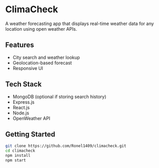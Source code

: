 # ClimaCheck

A weather forecasting app that displays real-time weather data for any location using open weather APIs.

## Features
- City search and weather lookup
- Geolocation-based forecast
- Responsive UI

## Tech Stack
- MongoDB (optional if storing search history)
- Express.js
- React.js
- Node.js
- OpenWeather API

## Getting Started

```bash
git clone https://github.com/Ronel1409/climacheck.git
cd climacheck
npm install
npm start
